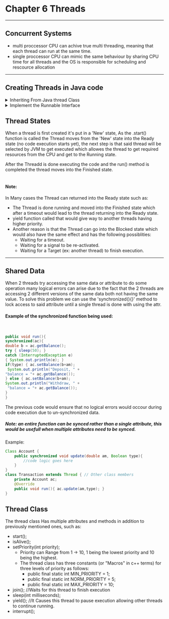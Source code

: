 # Chapter 6 Threads

***

## Concurrent Systems

- multi proccessor CPU can achive true multi threading, meaning that each thread can run at the same time.
- single proccessor CPU can mimic the same behaviour by sharing CPU time for all threads and the OS is responsible for scheduling and rescource allocation

***

## Creating Threads in Java code

<details>
<summary>Inheriting From Java thread Class</summary>
<br>
This Can be achived by overriding the java function from java.lang.Thread (no need to import directly as it's part of the java.lang which is imported by default)

```java 
public void run(); 
``` 
<br><br>

#### Note

Java doesn't allow multiple inheritance. <br>

#### Example Code
```java
Class ThreadA extends Thread {

    @override
    public void run()
    {
        ///code to be executed
    }

}
```
#### Note Java program execution always starts from the main function <br>

The thread can be executed from creating an object from ThreadA class then calling the function start();
<br><br>

#### Note: When Launching a thread we use the ```.start();``` method and not the ```.run();``` method this is to allow code to be ran in a parallel manner  (see following Comparison) <br><br>

<table>
    <tr>
    <th>Using .start() method</th>
    <th>Using .run() method</th>
    </tr>
    <tr>
    <th> Output: aaaaabbbbbaaaaabbbbbaaaa</th>
    <th>Output: aaaaaaaaabbbbbbbbbb</th>
    </tr>
</table>
<br>




</details>


<details>
<summary>Implement the Runnable Interface</summary>
-It is a functional interface
-Doesn't contain a start method unlike the previous example.
    -As a result we need to implement an object of the Thread class as a wrapper to call the thread from<br>

```java
ThreadA thA = new ThreadA(); // Thread a being the object of the class that implements Runnable
Thread th = new Thread(thA); //th being the wrapper object used to call ThreadA obj thA and has thA attached to it 
th.start(); 
```

##### Worth noting:
using an anonymous object is possible too in this implementation

```java
Thread th = new Thread(new ThreadA());
th.start();
```

***

</details>

## Thread States

When a thread is first created it's put in a 'New' state, As the .start() function is called the Thread moves from the 'New' state into the Ready state (no code execution starts yet), the next step is that said thread will be selected by JVM to get executed which allowes the thread to get required resources from the CPU and get to the Running state. <br>

After the Threadd is done executing the code and the run() method is completed the thread moves into the Finished state. <br><br>

#### Note: <br>
In Many cases the Thread can returned into the Ready state such as:
- The Thread is done running and moved into the Finished state which after a timeout would lead to the thread returning into the Ready state.
- yield function called that would give way to another threads having higher priority.
- Another reason is that the Thread can go into the Blocked state which would also have the same effect and has the following possiblities:
    - Waiting for a timeout.
    - Waiting for a signal to be re-activated.
    - Waiting for a Target (ex: another thread) to finish execution.

___

## Shared Data
When 2 threads try accessing the same data or attribute to do some operation many logical errors can arise due to the fact that the 2 threads are accessing 2 different versions of the same data both not having the same value. To solve this problem we can use the 'synchronized(){}' method to lock access to said attribute until a single thread is done with using the attr. <br>

#### Example of the synchronized function being used:
<br>

```java
public void run(){
synchronized(ac){
double b = ac.getBalance();
try { sleep(50); }
catch (InterruptedException e)
{ System.out.println(e); }
if(type) { ac.setBalance(b+am);
 System.out.println("Deposit, " +
"balance = "+ ac.getBalance());
} else { ac.setBalance(b+am);
System.out.println("Withdraw, " +
 "balance = "+ ac.getBalance());
}
}

```
The previous code would ensure that no logical errors would occour during code execution due to un-synchronized data.

##### Note: an entire function can be synced rather than a single attribute, this would be usefull when multiple attributes need to be synced. <br>

Example: <br>

```java
Class Account {
    public synchronized void update(double am, Boolean type){
        //code logic goes here
    }
}
class Transaction extends Thread { // Other class members
    private Account ac;
    @Override
    public void run(){ ac.update(am,type); }
}

```

## Thread Class

The thread class Has multiple attributes and methods in addition to previously mentioned ones, such as:
- start();
- isAlive();
- setPriority(int priority);
    - Priority can Range from 1 -> 10, 1 being the lowest priority and 10 being the highest.
    - The thread class has three constants (or "Macros" in c++ terms) for three levels of priority as follows:
        - public final static int MIN_PRIORITY = 1;
        - public final static int NORM_PRIORITY = 5;
        - public final static int MAX_PRIORITY = 10;
- join(); //Waits for this thread to finish execution
- sleep(int milliseconds); 
- yield(); //It Causes this thread to pause execution allowing other threads to continue running.
- interrupt();


<!--- Material done by Daniel Michel--->
<!--- https://github.com/DanielMichel305-->








